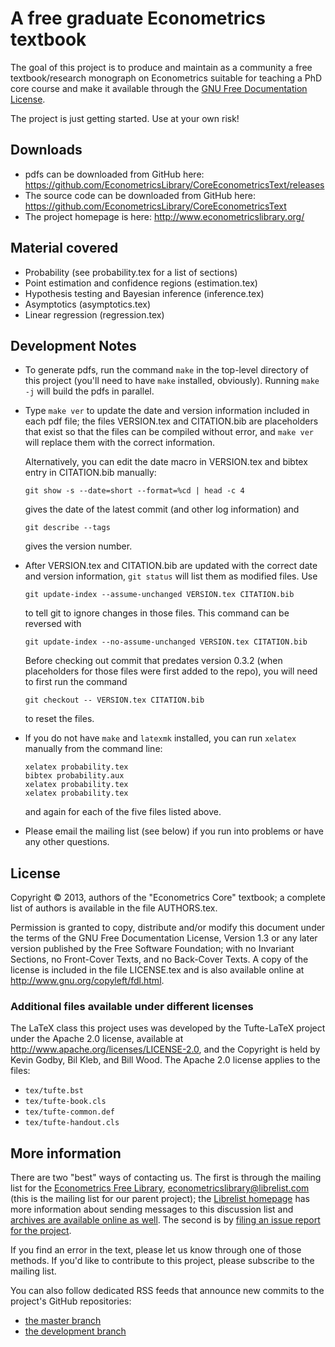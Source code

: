 A free graduate Econometrics textbook
=====================================

The goal of this project is to produce and maintain as a community a
free textbook/research monograph on Econometrics suitable for teaching
a PhD core course and make it available through the
[GNU Free Documentation License](http://www.gnu.org/copyleft/fdl.html).

The project is just getting started. Use at your own risk!

Downloads
---------

* pdfs can be downloaded from GitHub here:
  <https://github.com/EconometricsLibrary/CoreEconometricsText/releases>
* The source code can be downloaded from GitHub here:
  <https://github.com/EconometricsLibrary/CoreEconometricsText>
* The project homepage is here:
  <http://www.econometricslibrary.org/>

Material covered
----------------

* Probability (see probability.tex for a list of sections)
* Point estimation and confidence regions (estimation.tex)
* Hypothesis testing and Bayesian inference (inference.tex)
* Asymptotics (asymptotics.tex)
* Linear regression (regression.tex)

Development Notes
-----------------

* To generate pdfs, run the command `make` in the top-level directory
  of this project (you'll need to have `make` installed, obviously).
  Running `make -j` will build the pdfs in parallel.

* Type `make ver` to update the date and version information included
  in each pdf file; the files VERSION.tex and CITATION.bib are
  placeholders that exist so that the files can be compiled without
  error, and `make ver` will replace them with the correct information.

  Alternatively, you can edit the date macro in VERSION.tex and bibtex
  entry in CITATION.bib manually:

      git show -s --date=short --format=%cd | head -c 4

  gives the date of the latest commit (and other log information) and 

      git describe --tags

  gives the version number.

* After VERSION.tex and CITATION.bib are updated with the correct date
  and version information, `git status` will list them as modified
  files.  Use

      git update-index --assume-unchanged VERSION.tex CITATION.bib

  to tell git to ignore changes in those files.  This command can be
  reversed with

      git update-index --no-assume-unchanged VERSION.tex CITATION.bib

  Before checking out commit that predates version 0.3.2 (when
  placeholders for those files were first added to the repo), you will
  need to first run the command

      git checkout -- VERSION.tex CITATION.bib

  to reset the files.

* If you do not have `make` and `latexmk` installed, you can run
  `xelatex` manually from the command line:

      xelatex probability.tex
      bibtex probability.aux
      xelatex probability.tex
      xelatex probability.tex

  and again for each of the five files listed above.

* Please email the mailing list (see below) if you run into problems
  or have any other questions.

License
-------

Copyright © 2013, authors of the "Econometrics Core" textbook; a
complete list of authors is available in the file AUTHORS.tex.

Permission is granted to copy, distribute and/or modify this document
under the terms of the GNU Free Documentation License, Version 1.3 or
any later version published by the Free Software Foundation; with no
Invariant Sections, no Front-Cover Texts, and no Back-Cover Texts.  A
copy of the license is included in the file LICENSE.tex and is also
available online at <http://www.gnu.org/copyleft/fdl.html>.

### Additional files available under different licenses

The LaTeX class this project uses was developed by the Tufte-LaTeX
project under the Apache 2.0 license, available at
<http://www.apache.org/licenses/LICENSE-2.0>, and the Copyright is
held by Kevin Godby, Bil Kleb, and Bill Wood.  The Apache 2.0 license
applies to the files:

* `tex/tufte.bst`
* `tex/tufte-book.cls`
* `tex/tufte-common.def`
* `tex/tufte-handout.cls`

More information
----------------

There are two "best" ways of contacting us.  The first is through the
mailing list for the [Econometrics Free
Library](http://www.econometricslibrary.org),
<econometricslibrary@librelist.com> (this is the mailing list for our
parent project); the [Librelist homepage](http://librelist.com/) has
more information about sending messages to this discussion list and
[archives are available online as
well](http://librelist.com/browser/econometricslibrary/).  The second
is by [filing an issue report for the
project](https://github.com/EconometricsLibrary/GraduateText/issues/new).

If you find an error in the text, please let us know through one of
those methods.  If you'd like to contribute to this project, please
subscribe to the mailing list.

You can also follow dedicated RSS feeds that announce new commits to
the project's GitHub repositories:
* [the master branch](https://github.com/EconometricsLibrary/CoreEconometricsText/commits/master.atom)
* [the development branch](https://github.com/EconometricsLibrary/CoreEconometricsText/commits/dev.atom)
